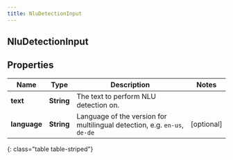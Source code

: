 ```yaml
---
title: NluDetectionInput
---
```

## NluDetectionInput


## Properties

| Name | Type | Description | Notes |
| ------------ | ------------- | ------------- | ------------- |
| **text** | <!----><!---->**String**<!----> | The text to perform NLU detection on. |  |
| **language** | <!----><!---->**String**<!----> | Language of the version for multilingual detection, e.g. `en-us`, `de-de` |  [optional] |
{: class="table table-striped"}



